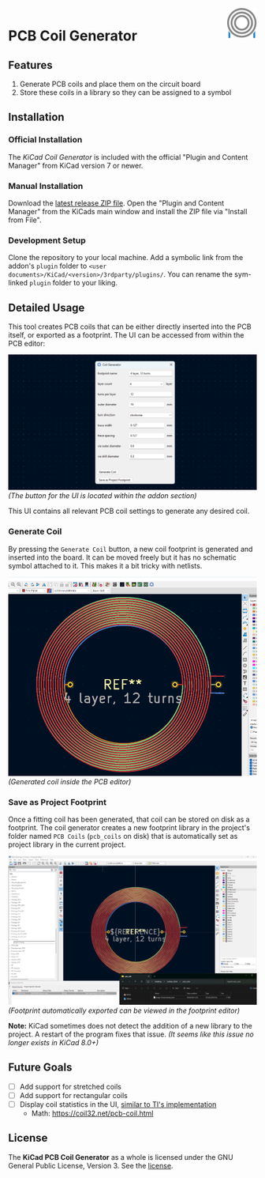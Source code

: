 <img align="right" width="60px" src="assets/logo.svg">

# PCB Coil Generator

## Features

1. Generate PCB coils and place them on the circuit board
1. Store these coils in a library so they can be assigned to a symbol

## Installation

### Official Installation

The _KiCad Coil Generator_ is included with the official "Plugin and Content Manager" from KiCad version 7 or newer.

### Manual Installation

Download the [latest release ZIP file](https://github.com/DIaLOGIKa-GmbH/kicad-coil-creator/releases). Open the "Plugin and Content Manager" from the KiCads main window and install the ZIP file via "Install from File".

### Development Setup

Clone the repository to your local machine. Add a symbolic link from the addon's `plugin` folder to `<user documents>/KiCad/<version>/3rdparty/plugins/`. You can rename the sym-linked `plugin` folder to your liking.

## Detailed Usage

This tool creates PCB coils that can be either directly inserted into the PCB itself, or exported as a footprint. The UI can be accessed from within the PCB editor:

![the coild generator UI](assets/ui.png)
_(The button for the UI is located within the addon section)_

This UI contains all relevant PCB coil settings to generate any desired coil.

### Generate Coil

By pressing the `Generate Coil` button, a new coil footprint is generated and inserted into the board. It can be moved freely but it has no schematic symbol attached to it. This makes it a bit tricky with netlists.

![generated coil](assets/pcb_editor.png)
_(Generated coil inside the PCB editor)_

### Save as Project Footprint

Once a fitting coil has been generated, that coil can be stored on disk as a footprint. The coil generator creates a new footprint library in the project's folder named `PCB Coils` (`pcb_coils` on disk) that is automatically set as project library in the current project.

![](assets/as_footprint.png)
_(Footprint automatically exported can be viewed in the footprint editor)_

**Note:** KiCad sometimes does not detect the addition of a new library to the project. A restart of the program fixes that issue. _(It seems like this issue no longer exists in KiCad 8.0+)_

## Future Goals

- [ ] Add support for stretched coils
- [ ] Add support for rectangular coils
- [ ] Display coil statistics in the UI, [similar to TI's implementation](https://webench.ti.com/wb5/LDC)
  - Math: https://coil32.net/pcb-coil.html
  
## License

The **KiCad PCB Coil Generator** as a whole is licensed under the GNU General Public License, Version 3. See the [license](LICENSE).
